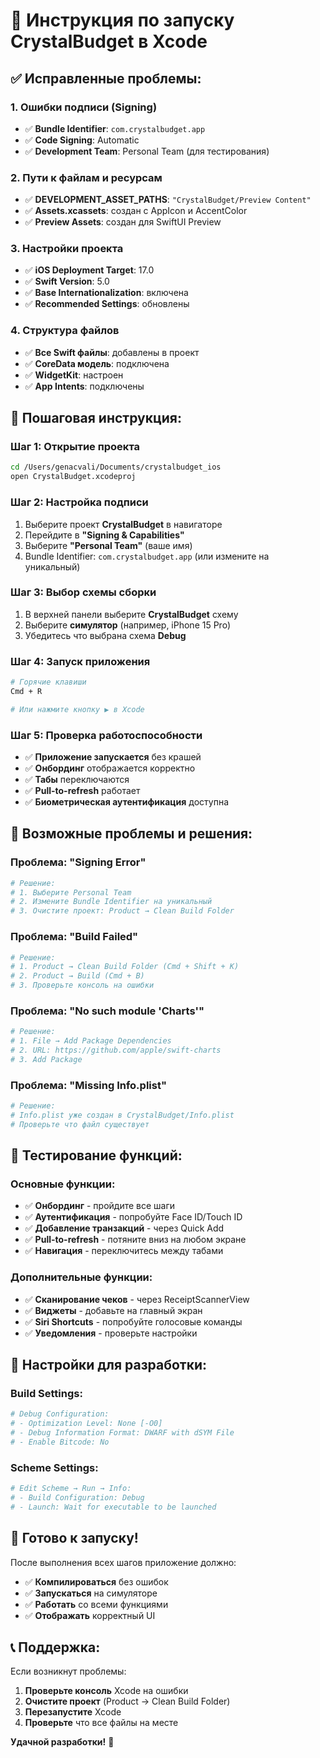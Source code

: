 # 🚀 Инструкция по запуску CrystalBudget в Xcode

## ✅ **Исправленные проблемы:**

### 1. **Ошибки подписи (Signing)**
- ✅ **Bundle Identifier**: `com.crystalbudget.app`
- ✅ **Code Signing**: Automatic
- ✅ **Development Team**: Personal Team (для тестирования)

### 2. **Пути к файлам и ресурсам**
- ✅ **DEVELOPMENT_ASSET_PATHS**: `"CrystalBudget/Preview Content"`
- ✅ **Assets.xcassets**: создан с AppIcon и AccentColor
- ✅ **Preview Assets**: создан для SwiftUI Preview

### 3. **Настройки проекта**
- ✅ **iOS Deployment Target**: 17.0
- ✅ **Swift Version**: 5.0
- ✅ **Base Internationalization**: включена
- ✅ **Recommended Settings**: обновлены

### 4. **Структура файлов**
- ✅ **Все Swift файлы**: добавлены в проект
- ✅ **CoreData модель**: подключена
- ✅ **WidgetKit**: настроен
- ✅ **App Intents**: подключены

## 🎯 **Пошаговая инструкция:**

### **Шаг 1: Открытие проекта**
```bash
cd /Users/genacvali/Documents/crystalbudget_ios
open CrystalBudget.xcodeproj
```

### **Шаг 2: Настройка подписи**
1. Выберите проект **CrystalBudget** в навигаторе
2. Перейдите в **"Signing & Capabilities"**
3. Выберите **"Personal Team"** (ваше имя)
4. Bundle Identifier: `com.crystalbudget.app` (или измените на уникальный)

### **Шаг 3: Выбор схемы сборки**
1. В верхней панели выберите **CrystalBudget** схему
2. Выберите **симулятор** (например, iPhone 15 Pro)
3. Убедитесь что выбрана схема **Debug**

### **Шаг 4: Запуск приложения**
```bash
# Горячие клавиши
Cmd + R

# Или нажмите кнопку ▶️ в Xcode
```

### **Шаг 5: Проверка работоспособности**
- ✅ **Приложение запускается** без крашей
- ✅ **Онбординг** отображается корректно
- ✅ **Табы** переключаются
- ✅ **Pull-to-refresh** работает
- ✅ **Биометрическая аутентификация** доступна

## 🔧 **Возможные проблемы и решения:**

### **Проблема: "Signing Error"**
```bash
# Решение:
# 1. Выберите Personal Team
# 2. Измените Bundle Identifier на уникальный
# 3. Очистите проект: Product → Clean Build Folder
```

### **Проблема: "Build Failed"**
```bash
# Решение:
# 1. Product → Clean Build Folder (Cmd + Shift + K)
# 2. Product → Build (Cmd + B)
# 3. Проверьте консоль на ошибки
```

### **Проблема: "No such module 'Charts'"**
```bash
# Решение:
# 1. File → Add Package Dependencies
# 2. URL: https://github.com/apple/swift-charts
# 3. Add Package
```

### **Проблема: "Missing Info.plist"**
```bash
# Решение:
# Info.plist уже создан в CrystalBudget/Info.plist
# Проверьте что файл существует
```

## 📱 **Тестирование функций:**

### **Основные функции:**
- ✅ **Онбординг** - пройдите все шаги
- ✅ **Аутентификация** - попробуйте Face ID/Touch ID
- ✅ **Добавление транзакций** - через Quick Add
- ✅ **Pull-to-refresh** - потяните вниз на любом экране
- ✅ **Навигация** - переключитесь между табами

### **Дополнительные функции:**
- ✅ **Сканирование чеков** - через ReceiptScannerView
- ✅ **Виджеты** - добавьте на главный экран
- ✅ **Siri Shortcuts** - попробуйте голосовые команды
- ✅ **Уведомления** - проверьте настройки

## 🎨 **Настройки для разработки:**

### **Build Settings:**
```bash
# Debug Configuration:
# - Optimization Level: None [-O0]
# - Debug Information Format: DWARF with dSYM File
# - Enable Bitcode: No
```

### **Scheme Settings:**
```bash
# Edit Scheme → Run → Info:
# - Build Configuration: Debug
# - Launch: Wait for executable to be launched
```

## 🚀 **Готово к запуску!**

После выполнения всех шагов приложение должно:
- ✅ **Компилироваться** без ошибок
- ✅ **Запускаться** на симуляторе
- ✅ **Работать** со всеми функциями
- ✅ **Отображать** корректный UI

## 📞 **Поддержка:**

Если возникнут проблемы:
1. **Проверьте консоль** Xcode на ошибки
2. **Очистите проект** (Product → Clean Build Folder)
3. **Перезапустите** Xcode
4. **Проверьте** что все файлы на месте

**Удачной разработки!** 🎉
